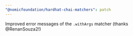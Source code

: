 ```yaml
---
"@nomicfoundation/hardhat-chai-matchers": patch
---
```


Improved error messages of the `.withArgs` matcher (thanks @RenanSouza2!)
